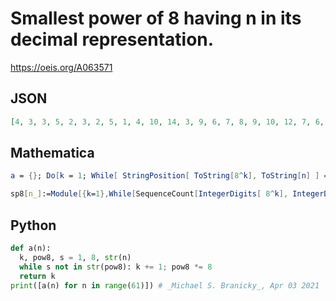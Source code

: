 # Smallest power of 8 having n in its decimal representation\.
https://oeis.org/A063571
## JSON
```JSON
[4, 3, 3, 5, 2, 3, 2, 5, 1, 4, 10, 14, 3, 9, 6, 7, 8, 9, 10, 12, 7, 6, 17, 21, 10, 17, 6, 5, 9, 20, 26, 25, 5, 21, 9, 15, 12, 10, 13, 14, 4, 10, 9, 14, 6, 11, 14, 12, 17, 13, 18, 3, 7, 29, 13, 13, 16, 25, 11, 11, 20]
```
## Mathematica
```Mathematica
a = {}; Do[k = 1; While[ StringPosition[ ToString[8^k], ToString[n] ] == {}, k++ ]; a = Append[a, k], {n, 0, 60} ]; a
```
```Mathematica
sp8[n_]:=Module[{k=1},While[SequenceCount[IntegerDigits[ 8^k], IntegerDigits[ n]]<1,k++];k]; Array[sp8,70,0] (* Requires Mathematica version 10 or later *) (* _Harvey P. Dale_, Apr 07 2017 *)
```
## Python
```Python
def a(n):
  k, pow8, s = 1, 8, str(n)
  while s not in str(pow8): k += 1; pow8 *= 8
  return k
print([a(n) for n in range(61)]) # _Michael S. Branicky_, Apr 03 2021
```
